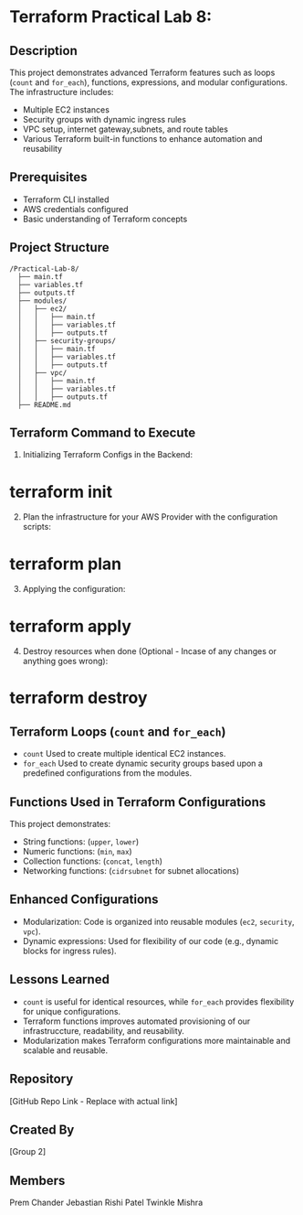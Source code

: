 # Terraform Practical Lab 8:

## Description
This project demonstrates advanced Terraform features such as loops (`count` and `for_each`), functions, expressions, and modular configurations. The infrastructure includes:
- Multiple EC2 instances
- Security groups with dynamic ingress rules
- VPC setup, internet gateway,subnets, and route tables
- Various Terraform built-in functions to enhance automation and reusability

## Prerequisites
- Terraform CLI installed
- AWS credentials configured
- Basic understanding of Terraform concepts

## Project Structure
```
/Practical-Lab-8/
  ├── main.tf
  ├── variables.tf
  ├── outputs.tf
  ├── modules/
  │   ├── ec2/
  │   │   ├── main.tf
  │   │   ├── variables.tf
  │   │   ├── outputs.tf
  │   ├── security-groups/
  │   │   ├── main.tf
  │   │   ├── variables.tf
  │   │   ├── outputs.tf
  │   ├── vpc/
  │   │   ├── main.tf
  │   │   ├── variables.tf
  │   │   ├── outputs.tf
  ├── README.md
```

## Terraform Command to Execute
1. Initializing Terraform Configs in the Backend:

#   terraform init

2. Plan the infrastructure for your AWS Provider with the configuration scripts:

#   terraform plan
   
3. Applying the configuration:

#   terraform apply 

4. Destroy resources when done (Optional - Incase of any changes or anything goes wrong): 

#   terraform destroy 

## Terraform Loops (`count` and `for_each`)
- `count`  Used to create multiple identical EC2 instances.
- `for_each`  Used to create dynamic security groups based upon a predefined configurations from the modules.

## Functions Used in Terraform Configurations
This project demonstrates:
- String functions: (`upper`, `lower`)
- Numeric functions: (`min`, `max`)
- Collection functions: (`concat`, `length`)
- Networking functions: (`cidrsubnet` for subnet allocations)

## Enhanced Configurations
- Modularization: Code is organized into reusable modules (`ec2`, `security`, `vpc`).
- Dynamic expressions: Used for flexibility of our code (e.g., dynamic blocks for ingress rules).

## Lessons Learned
- `count` is useful for identical resources, while `for_each` provides flexibility for unique configurations.
- Terraform functions improves automated provisioning of our infrastruccture, readability, and reusability.
- Modularization makes Terraform configurations more maintainable and scalable and reusable.

## Repository
[GitHub Repo Link - Replace with actual link]

## Created By
[Group 2]

 ## Members
Prem Chander Jebastian
Rishi Patel
Twinkle Mishra
